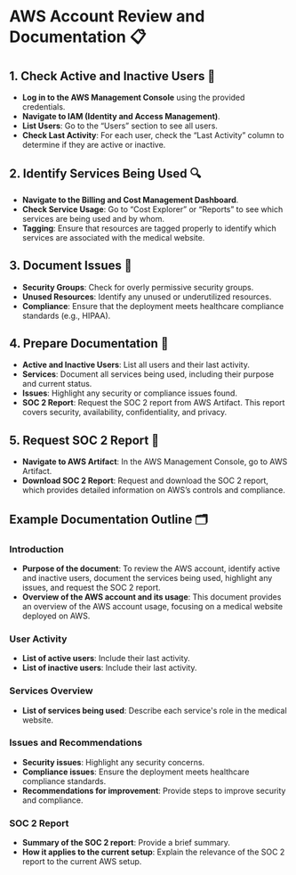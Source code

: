 # AWS Account Review and Documentation 📋

## 1. **Check Active and Inactive Users** 👥
- **Log in to the AWS Management Console** using the provided credentials.
- **Navigate to IAM (Identity and Access Management)**.
- **List Users**: Go to the “Users” section to see all users.
- **Check Last Activity**: For each user, check the “Last Activity” column to determine if they are active or inactive.

## 2. **Identify Services Being Used** 🔍
- **Navigate to the Billing and Cost Management Dashboard**.
- **Check Service Usage**: Go to “Cost Explorer” or “Reports” to see which services are being used and by whom.
- **Tagging**: Ensure that resources are tagged properly to identify which services are associated with the medical website.

## 3. **Document Issues** 📝
- **Security Groups**: Check for overly permissive security groups.
- **Unused Resources**: Identify any unused or underutilized resources.
- **Compliance**: Ensure that the deployment meets healthcare compliance standards (e.g., HIPAA).

## 4. **Prepare Documentation** 📑
- **Active and Inactive Users**: List all users and their last activity.
- **Services**: Document all services being used, including their purpose and current status.
- **Issues**: Highlight any security or compliance issues found.
- **SOC 2 Report**: Request the SOC 2 report from AWS Artifact. This report covers security, availability, confidentiality, and privacy.

## 5. **Request SOC 2 Report** 📄
- **Navigate to AWS Artifact**: In the AWS Management Console, go to AWS Artifact.
- **Download SOC 2 Report**: Request and download the SOC 2 report, which provides detailed information on AWS’s controls and compliance.

## Example Documentation Outline 🗂️
### Introduction
- **Purpose of the document**: To review the AWS account, identify active and inactive users, document the services being used, highlight any issues, and request the SOC 2 report.
- **Overview of the AWS account and its usage**: This document provides an overview of the AWS account usage, focusing on a medical website deployed on AWS.

### User Activity
- **List of active users**: Include their last activity.
- **List of inactive users**: Include their last activity.

### Services Overview
- **List of services being used**: Describe each service's role in the medical website.

### Issues and Recommendations
- **Security issues**: Highlight any security concerns.
- **Compliance issues**: Ensure the deployment meets healthcare compliance standards.
- **Recommendations for improvement**: Provide steps to improve security and compliance.

### SOC 2 Report
- **Summary of the SOC 2 report**: Provide a brief summary.
- **How it applies to the current setup**: Explain the relevance of the SOC 2 report to the current AWS setup.

